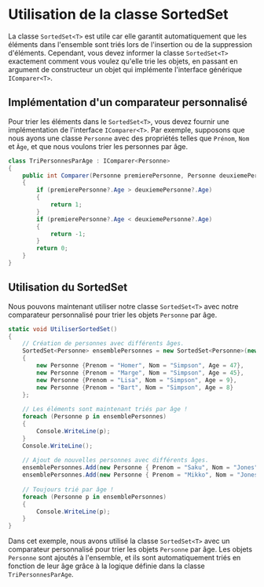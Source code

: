 # Utilisation de la classe SortedSet<T>

La classe `SortedSet<T>` est utile car elle garantit automatiquement que les éléments dans l'ensemble sont triés lors de l'insertion ou de la suppression d'éléments. Cependant, vous devez informer la classe `SortedSet<T>` exactement comment vous voulez qu'elle trie les objets, en passant en argument de constructeur un objet qui implémente l'interface générique `IComparer<T>`.

## Implémentation d'un comparateur personnalisé

Pour trier les éléments dans le `SortedSet<T>`, vous devez fournir une implémentation de l'interface `IComparer<T>`. Par exemple, supposons que nous ayons une classe `Personne` avec des propriétés telles que `Prénom`, `Nom` et `Âge`, et que nous voulons trier les personnes par âge.

```csharp
class TriPersonnesParAge : IComparer<Personne>
{
    public int Comparer(Personne premierePersonne, Personne deuxiemePersonne)
    {
        if (premierePersonne?.Age > deuxiemePersonne?.Age)
        {
            return 1;
        }
        if (premierePersonne?.Age < deuxiemePersonne?.Age)
        {
            return -1;
        }
        return 0;
    }
}
```

## Utilisation du SortedSet

Nous pouvons maintenant utiliser notre classe `SortedSet<T>` avec notre comparateur personnalisé pour trier les objets `Personne` par âge.

```csharp
static void UtiliserSortedSet()
{
    // Création de personnes avec différents âges.
    SortedSet<Personne> ensemblePersonnes = new SortedSet<Personne>(new TriPersonnesParAge())
    {
        new Personne {Prenom = "Homer", Nom = "Simpson", Age = 47},
        new Personne {Prenom = "Marge", Nom = "Simpson", Age = 45},
        new Personne {Prenom = "Lisa", Nom = "Simpson", Age = 9},
        new Personne {Prenom = "Bart", Nom = "Simpson", Age = 8}
    };
    
    // Les éléments sont maintenant triés par âge !
    foreach (Personne p in ensemblePersonnes)
    {
        Console.WriteLine(p);
    }
    Console.WriteLine();
    
    // Ajout de nouvelles personnes avec différents âges.
    ensemblePersonnes.Add(new Personne { Prenom = "Saku", Nom = "Jones", Age = 1 });
    ensemblePersonnes.Add(new Personne { Prenom = "Mikko", Nom = "Jones", Age = 32 });
    
    // Toujours trié par âge !
    foreach (Personne p in ensemblePersonnes)
    {
        Console.WriteLine(p);
    }
}
```

Dans cet exemple, nous avons utilisé la classe `SortedSet<T>` avec un comparateur personnalisé pour trier les objets `Personne` par âge. Les objets `Personne` sont ajoutés à l'ensemble, et ils sont automatiquement triés en fonction de leur âge grâce à la logique définie dans la classe `TriPersonnesParAge`.